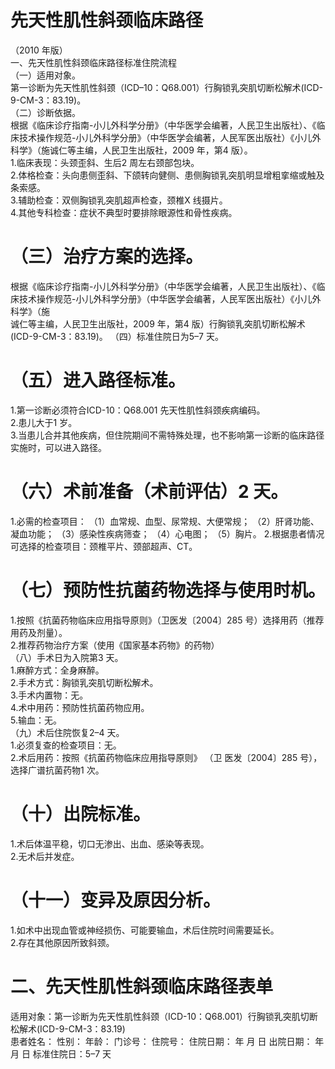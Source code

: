 # 先天性肌性斜颈临床路径  
（2010 年版）  
一、先天性肌性斜颈临床路径标准住院流程  
（一）适用对象。  
第一诊断为先天性肌性斜颈（ICD–10：Q68.001）行胸锁乳突肌切断松解术(ICD-9-CM-3：83.19)。  
（二）诊断依据。  
根据《临床诊疗指南-小儿外科学分册》（中华医学会编著，人民卫生出版社）、《临床技术操作规范-小儿外科学分册》（中华医学会编著，人民军医出版社）《小儿外科学》（施诚仁等主编，人民卫生出版社，2009 年，第4 版）。  
1.临床表现：头颈歪斜、生后2 周左右颈部包块。  
2.体格检查：头向患侧歪斜、下颌转向健侧、患侧胸锁乳突肌明显增粗挛缩或触及条索感。  
3.辅助检查：双侧胸锁乳突肌超声检查，颈椎X 线摄片。  
4.其他专科检查：症状不典型时要排除眼源性和骨性疾病。  
# （三）治疗方案的选择。  
根据《临床诊疗指南-小儿外科学分册》（中华医学会编著，人民卫生出版社）、《临床技术操作规范-小儿外科学分册》（中华医学会编著，人民军医出版社）《小儿外科学》（施  
诚仁等主编，人民卫生出版社，2009 年，第4 版）行胸锁乳突肌切断松解术(ICD-9-CM-3：83.19)。  （四）标准住院日为5–7 天。  
# （五）进入路径标准。  
1.第一诊断必须符合ICD-10：Q68.001 先天性肌性斜颈疾病编码。  
2.患儿大于1 岁。  
3.当患儿合并其他疾病，但住院期间不需特殊处理，也不影响第一诊断的临床路径实施时，可以进入路径。  
# （六）术前准备（术前评估）2 天。  
1.必需的检查项目： （1）血常规、血型、尿常规、大便常规； （2）肝肾功能、凝血功能； （3）感染性疾病筛查； （4）心电图； （5）胸片。 2.根据患者情况可选择的检查项目：颈椎平片、颈部超声、CT。  
# （七）预防性抗菌药物选择与使用时机。  
1.按照《抗菌药物临床应用指导原则》（卫医发〔2004〕285 号）选择用药（推荐用药及剂量）。  
2.推荐药物治疗方案（使用《国家基本药物》的药物）  
（八）手术日为入院第3 天。  
1.麻醉方式：全身麻醉。  
2.手术方式：胸锁乳突肌切断松解术。  
3.手术内置物：无。  
4.术中用药：预防性抗菌药物应用。  
5.输血：无。  
（九）术后住院恢复2–4 天。  
1.必须复查的检查项目：无。  
2.术后用药：按照《抗菌药物临床应用指导原则》 （卫 医发〔2004〕285 号），选择广谱抗菌药物1 次。  
# （十）出院标准。  
1.术后体温平稳，切口无渗出、出血、感染等表现。  
2.无术后并发症。  
# （十一）变异及原因分析。  
1.如术中出现血管或神经损伤、可能要输血，术后住院时间需要延长。  
2.存在其他原因所致斜颈。  
# 二、先天性肌性斜颈临床路径表单  
适用对象：第一诊断为先天性肌性斜颈（ICD-10：Q68.001）行胸锁乳突肌切断松解术(ICD-9-CM-3：83.19)  
患者姓名：             性别：     年龄：    门诊号：      住院号：             住院日期：    年    月    日  出院日期：    年    月    日  标准住院日：5–7 天  
